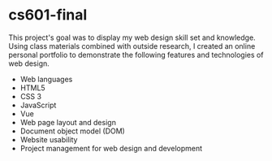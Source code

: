 # cs601-final

This project's goal was to display my web design skill set and knowledge. Using class materials combined with outside research, I created an online personal portfolio to demonstrate the following features and technologies of web design. 

-	Web languages 
-	HTML5
-	CSS 3
-	JavaScript
-	Vue
-	Web page layout and design
-	Document object model (DOM)
-	Website usability
-	Project management for web design and development

